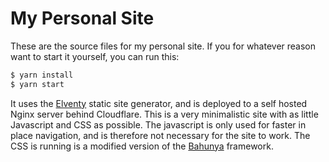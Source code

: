 # My Personal Site

These are the source files for my personal site. If you for whatever reason want to start it yourself, you can run this:

```sh
$ yarn install
$ yarn start
```

It uses the [Elventy](https://www.11ty.dev/) static site generator, and is deployed to a self hosted Nginx server behind Cloudflare. This is a very minimalistic site with as little Javascript and CSS as possible. The javascript is only used for faster in place navigation, and is therefore not necessary for the site to work. The CSS is running is a modified version of the [Bahunya](https://hakanalpay.com/bahunya/) framework.

